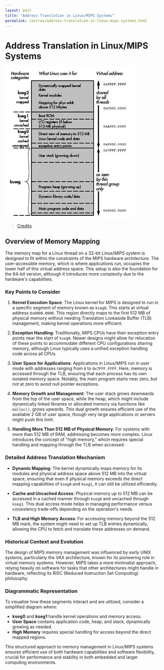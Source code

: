 ```yaml
---
layout: post
title: "Address Translation in Linux/MIPS Systems"
permalink: /extras/address-translation-in-linux-mips-systems.html
---
```


# Address Translation in Linux/MIPS Systems

![Memory Mapping](../src/images/addressTranslationLinux_Mips.jpg)
> [Credits](https://www.embedded.com/getting-down-to-basics-running-linux-on-a-32-64-bit-risc-architecture-part-3/)

## Overview of Memory Mapping
The memory map for a Linux thread on a 32-bit Linux/MIPS system is designed to fit within the constraints of the MIPS hardware architecture. The user-accessible memory, which is where applications run, occupies the lower half of this virtual address space. This setup is also the foundation for the 64-bit version, although it introduces more complexity due to the hardware's capabilities.

### Key Points to Consider
1. **Kernel Execution Space**: The Linux kernel for MIPS is designed to run in a specific segment of memory known as `kseg0`. This starts at virtual address `0x8000.0000`. This region directly maps to the first 512 MB of physical memory without needing Translation Lookaside Buffer (TLB) management, making kernel operations more efficient.

2. **Exception Handling**: Traditionally, MIPS CPUs have their exception entry points near the start of `kseg0`. Newer designs might allow for relocation of these points to accommodate different CPU configurations sharing memory, although Linux typically uses a unified exception handling code across all CPUs.

3. **User Space for Applications**: Applications in Linux/MIPS run in user mode with addresses ranging from `0` to `0x7FFF.FFFF`. Here, memory is accessed through the TLB, ensuring that each process has its own isolated memory space. Notably, the main program starts near zero, but not at zero to avoid null pointer exceptions.

4. **Memory Growth and Management**: The user stack grows downwards from the top of the user space, while the heap, which might include dynamically linked libraries or allocated memory via functions like `malloc()`, grows upwards. This dual growth ensures efficient use of the available 2 GB of user space, though very large applications or servers might push this limit.

5. **Handling More Than 512 MB of Physical Memory**: For systems with more than 512 MB of RAM, addressing becomes more complex. Linux introduces the concept of "high memory," which requires special handling and mapping through the TLB when accessed.

### Detailed Address Translation Mechanism
- **Dynamic Mapping**: The kernel dynamically maps memory for its modules and physical address space above 512 MB into the virtual space, ensuring that even if physical memory exceeds the direct mapping capabilities of `kseg0` and `kseg1`, it can still be utilized efficiently.

- **Cache and Uncached Access**: Physical memory up to 512 MB can be accessed in a cached manner through `kseg0` and uncached through `kseg1`. This dual access mode helps in managing performance versus consistency trade-offs depending on the operation's needs.

- **TLB and High Memory Access**: For accessing memory beyond the 512 MB mark, the system might need to set up TLB entries dynamically, allowing the CPU to fetch and translate these addresses on demand.

### Historical Context and Evolution
The design of MIPS memory management was influenced by early UNIX systems, particularly the VAX architecture, known for its pioneering role in virtual memory systems. However, MIPS takes a more minimalist approach, relying heavily on software for tasks that other architectures might handle in hardware, reflecting its RISC (Reduced Instruction Set Computing) philosophy.

### Diagrammatic Representation
To visualize how these segments interact and are utilized, consider a simplified diagram where:
- **kseg0** and **kseg1** handle kernel operations and memory access.
- **User Space** contains application code, heap, and stack, dynamically growing as needed.
- **High Memory** requires special handling for access beyond the direct mapped regions.

This structured approach to memory management in Linux/MIPS systems ensures efficient use of both hardware capabilities and software flexibility, crucial for performance and stability in both embedded and larger computing environments.